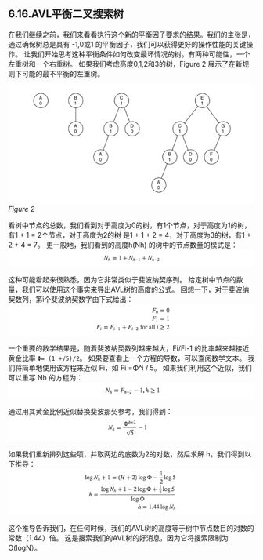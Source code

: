 ## 6.16.AVL平衡二叉搜索树

在我们继续之前，我们来看看执行这个新的平衡因子要求的结果。我们的主张是，通过确保树总是具有 -1,0或1 的平衡因子，我们可以获得更好的操作性能的关键操作。 让我们开始思考这种平衡条件如何改变最坏情况的树。有两种可能性，一个左重树和一个右重树。 如果我们考虑高度0,1,2和3的树，Figure 2 展示了在新规则下可能的最不平衡的左重树。

![6.16.AVL平衡二叉搜索树.figure1](assets/6.16.AVL%E5%B9%B3%E8%A1%A1%E4%BA%8C%E5%8F%89%E6%90%9C%E7%B4%A2%E6%A0%91.figure1.png)
*Figure 2*

看树中节点的总数，我们看到对于高度为0的树，有1个节点，对于高度为1的树，有1 + 1 = 2个节点，对于高度为2的树 是1 + 1 + 2 = 4，对于高度为3的树，有1 + 2 + 4 = 7。 更一般地，我们看到的高度h(Nh) 的树中的节点数量的模式是：
![6.16.AVL平衡二叉搜索树.1](assets/6.16.AVL%E5%B9%B3%E8%A1%A1%E4%BA%8C%E5%8F%89%E6%90%9C%E7%B4%A2%E6%A0%91.1.png)

这种可能看起来很熟悉，因为它非常类似于斐波纳契序列。 给定树中节点的数量，我们可以使用这个事实来导出AVL树的高度的公式。 回想一下，对于斐波纳契数列，第i个斐波纳契数字由下式给出：
![6.16.AVL平衡二叉搜索树.2](assets/6.16.AVL%E5%B9%B3%E8%A1%A1%E4%BA%8C%E5%8F%89%E6%90%9C%E7%B4%A2%E6%A0%91.2.png)

一个重要的数学结果是，随着斐波纳契数列越来越大，Fi/Fi-1 的比率越来越接近黄金比率 `Φ= (1 +√5)/2`。 如果要查看上一个方程的导数，可以查阅数学文本。 我们将简单地使用该方程来近似 Fi，如 Fi =Φ^i / 5。 如果我们利用这个近似，我们可以重写 Nh 的方程为：
![6.16.AVL平衡二叉搜索树.3](assets/6.16.AVL%E5%B9%B3%E8%A1%A1%E4%BA%8C%E5%8F%89%E6%90%9C%E7%B4%A2%E6%A0%91.3.png)

通过用其黄金比例近似替换斐波那契参考，我们得到：
![6.16.AVL平衡二叉搜索树.4](assets/6.16.AVL%E5%B9%B3%E8%A1%A1%E4%BA%8C%E5%8F%89%E6%90%9C%E7%B4%A2%E6%A0%91.4.png)

如果我们重新排列这些项，并取两边的底数为2的对数，然后求解 h，我们得到以下推导：
![6.16.AVL平衡二叉搜索树.5](assets/6.16.AVL%E5%B9%B3%E8%A1%A1%E4%BA%8C%E5%8F%89%E6%90%9C%E7%B4%A2%E6%A0%91.5.png)

这个推导告诉我们，在任何时候，我们的AVL树的高度等于树中节点数目的对数的常数（1.44）倍。 这是搜索我们的AVL树的好消息，因为它将搜索限制为O(logN）。





